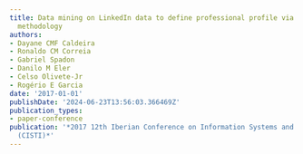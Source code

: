```yaml
---
title: Data mining on LinkedIn data to define professional profile via MineraSkill
  methodology
authors:
- Dayane CMF Caldeira
- Ronaldo CM Correia
- Gabriel Spadon
- Danilo M Eler
- Celso Olivete-Jr
- Rogério E Garcia
date: '2017-01-01'
publishDate: '2024-06-23T13:56:03.366469Z'
publication_types:
- paper-conference
publication: '*2017 12th Iberian Conference on Information Systems and Technologies
  (CISTI)*'
---
```


